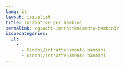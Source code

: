 ```yaml
---
lang: it
layout: issuelist
title: Iniziative per bambini
permalink: /giochi-intrattenimento-bambini/
issuecategories:
  it:
    -
      - Giochi/intrattenimento bambini
      - Giochi/intrattenimento bambini
---
```

